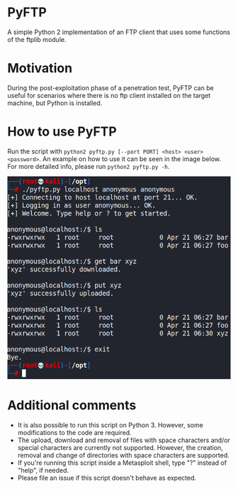 # PyFTP
A simple Python 2 implementation of an FTP client that uses some functions of the ftplib module.

# Motivation
During the post-exploitation phase of a penetration test, PyFTP can be useful for scenarios where there is no ftp client installed on the target machine, but Python is installed.

# How to use PyFTP
Run the script with `python2 pyftp.py [--port PORT] <host> <user> <password>`. An example on how to use it can be seen in the image below. For more detailed info, please run `python2 pyftp.py -h`.

![](example.PNG)

# Additional comments
* It is also possible to run this script on Python 3. However, some modifications to the code are required.
* The upload, download and removal of files with space characters and/or special characters are currently not supported. However, the creation, removal and change of directories with space characters are supported.
* If you're running this script inside a Metasploit shell, type "?" instead of "help", if needed.
* Please file an issue if this script doesn't behave as expected.
